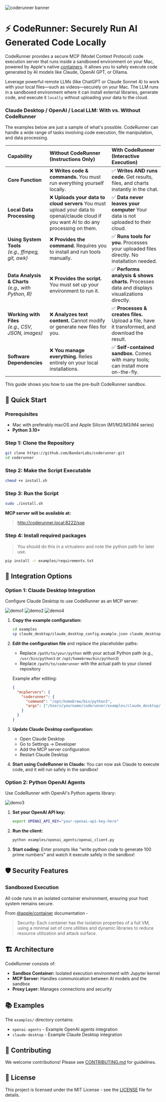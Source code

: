 ![coderunner banner](images/coderunner_banner.jpeg)
# ⚡ CodeRunner: Securely Run AI Generated Code Locally

CodeRunner provides a secure MCP (Model Context Protocol) code execution server that runs inside a sandboxed environment on your Mac, powered by Apple's native [containers](https://github.com/apple/container). It allows you to safely execute code generated by AI models like Claude, OpenAI GPT, or Ollama.

Leverage powerful remote LLMs (like ChatGPT or Claude Sonnet 4) to work with your local files—such as videos—securely on your Mac. The LLM runs in a sandboxed environment where it can install external libraries, generate code, and execute it `locally` without uploading your data to the cloud.


### **Claude Desktop / OpenAI / Local LLM: With vs. Without CodeRunner**

The examples below are just a sample of what's possible. CodeRunner can handle a wide range of tasks involving code execution, file manipulation, and data processing.

| Capability | Without CodeRunner (Instructions Only) | With CodeRunner (Interactive Execution) |
| :--- | :--- | :--- |
| **Core Function** | ❌ **Writes code & commands.** You must run everything yourself locally. | ✅ **Writes AND runs code.** Get results, files, and charts instantly in the chat. |
| **Local Data Processing** | ❌ **Uploads your data to cloud servers** You must upload your data to openai/claude cloud if you want AI to do any processing on them. | ✅ **Data never leaves your computer** Your data is not uploaded to their cloud. |
| **Using System Tools** <br/> *(e.g., ffmpeg, git, awk)* | ❌ **Provides the command.** Requires you to install and run tools manually. | ✅ **Runs tools for you.** Processes your uploaded files directly. No installation needed. |
| **Data Analysis & Charts** <br/> *(e.g., with Python, R)* | ❌ **Provides the script.** You must set up your environment to run it. | ✅ **Performs analysis & shows charts.** Processes data and displays visualizations directly. |
| **Working with Files** <br/> *(e.g., CSV, JSON, images)* | ❌ **Analyzes text content.** Cannot modify or generate new files for you. | ✅ **Processes & creates files.** Upload a file, have it transformed, and download the result. |
| **Software Dependencies** | ❌ **You manage everything.** Relies entirely on your local installations. | ✅ **Self-contained sandbox.** Comes with many tools; can install more on-the-fly. |



This guide shows you how to use the pre-built CodeRunner sandbox.

## 🚀 Quick Start

### Prerequisites

- Mac with preferably macOS and Apple Silicon (M1/M2/M3/M4 series)
- **Python 3.10+**

### Step 1: Clone the Repository

```bash
git clone https://github.com/BandarLabs/coderunner.git
cd coderunner
```

### Step 2: Make the Script Executable

   ```bash
   chmod +x install.sh
   ```

### Step 3: Run the Script

   ```bash
   sudo ./install.sh
   ```

**MCP server will be available at:**
> http://coderunner.local:8222/sse


### Step 4: Install required packages
> You should do this in a virtualenv and note the python path for later use.
```bash
pip install -r examples/requirements.txt
```

## 🔌 Integration Options

### Option 1: Claude Desktop Integration

Configure Claude Desktop to use CodeRunner as an MCP server:

![demo1](images/demo.png)
![demo2](images/demo2.png)
![demo4](images/demo4.png)


1. **Copy the example configuration:**
   ```bash
   cd examples
   cp claude_desktop/claude_desktop_config.example.json claude_desktop/claude_desktop_config.json
   ```

2. **Edit the configuration file** and replace the placeholder paths:
   - Replace `/path/to/your/python` with your actual Python path (e.g., `/usr/bin/python3` or `/opt/homebrew/bin/python3`)
   - Replace `/path/to/coderunner` with the actual path to your cloned repository

   Example after editing:
   ```json
   {
     "mcpServers": {
       "coderunner": {
         "command": "/opt/homebrew/bin/python3",
         "args": ["/Users/yourname/coderunner/examples/claude_desktop/mcpproxy.py"]
       }
     }
   }
   ```

3. **Update Claude Desktop configuration:**
   - Open Claude Desktop
   - Go to Settings → Developer
   - Add the MCP server configuration
   - Restart Claude Desktop

4. **Start using CodeRunner in Claude:**
   You can now ask Claude to execute code, and it will run safely in the sandbox!

### Option 2: Python OpenAI Agents

Use CodeRunner with OpenAI's Python agents library:

![demo3](images/demo3.png)

1. **Set your OpenAI API key:**
   ```bash
   export OPENAI_API_KEY="your-openai-api-key-here"
   ```

2. **Run the client:**
   ```bash
   python examples/openai_agents/openai_client.py
   ```

4. **Start coding:**
   Enter prompts like "write python code to generate 100 prime numbers" and watch it execute safely in the sandbox!

## 🛡️ Security Features

### Sandboxed Execution
All code runs in an isolated container environment, ensuring your host system remains secure.

From [@apple/container](https://github.com/apple/container/blob/main/docs/technical-overview.md) documentation -
>Security: Each container has the isolation properties of a full VM, using a minimal set of core utilities and dynamic libraries to reduce resource utilization and attack surface.

## 🏗️ Architecture

CodeRunner consists of:
- **Sandbox Container:** Isolated execution environment with Jupyter kernel
- **MCP Server:** Handles communication between AI models and the sandbox
- **Proxy Layer:** Manages connections and security

## 📚 Examples

The `examples/` directory contains:
- `openai-agents` - Example OpenAI agents integration
- `claude-desktop` - Example Claude Desktop integration


## 🤝 Contributing

We welcome contributions! Please see [CONTRIBUTING.md](CONTRIBUTING.md) for guidelines.

## 📄 License

This project is licensed under the MIT License - see the [LICENSE](LICENSE) file for details.
